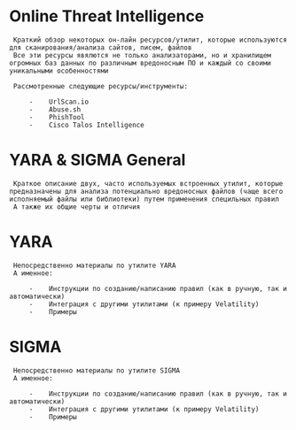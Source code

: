 #    Online Threat Intelligence

     Краткий обзор некоторых он-лайн ресурсов/утилит, которые используются для сканирования/анализа сайтов, писем, файлов
     Все эти ресурсы явялются не только анализаторами, но и хранилищем огромных баз данных по различным вредоносным ПО и каждый со своими уникальными особенностями

     Рассмотренные следующие ресурсы/инструменты:

         -    UrlScan.io
         -    Abuse.sh
         -    PhishTool
         -    Cisco Talos Intelligence

#    YARA & SIGMA General

     Краткое описание двух, часто используемых встроенных утилит, которые предназначены для анализа потенциально вредоносных файлов (чаще всего исполняемый файлы или библиотеки) путем применения специльных правил
     А также их общие черты и отличия

#    YARA

     Непосредственно материалы по утилите YARA
     А именное:

         -    Инструкции по созданию/написанию правил (как в ручную, так и автоматически)
         -    Интеграция с другими утилитами (к примеру Velatility)
         -    Примеры

#    SIGMA

     Непосредственно материалы по утилите SIGMA
     А именное:

         -    Инструкции по созданию/написанию правил (как в ручную, так и автоматически)
         -    Интеграция с другими утилитами (к примеру Velatility)
         -    Примеры
